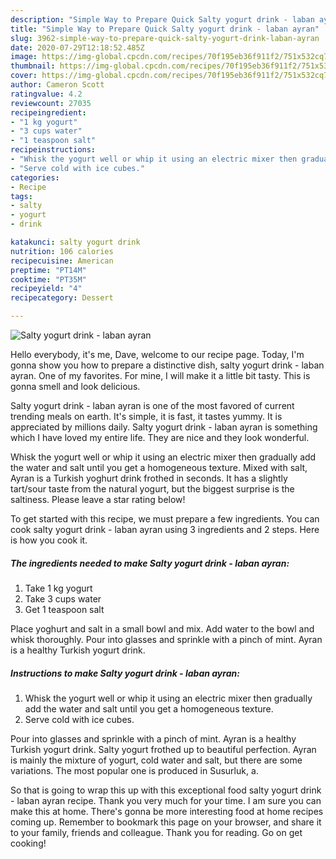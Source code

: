 ```yaml
---
description: "Simple Way to Prepare Quick Salty yogurt drink - laban ayran"
title: "Simple Way to Prepare Quick Salty yogurt drink - laban ayran"
slug: 3962-simple-way-to-prepare-quick-salty-yogurt-drink-laban-ayran
date: 2020-07-29T12:18:52.485Z
image: https://img-global.cpcdn.com/recipes/70f195eb36f911f2/751x532cq70/salty-yogurt-drink-laban-ayran-recipe-main-photo.jpg
thumbnail: https://img-global.cpcdn.com/recipes/70f195eb36f911f2/751x532cq70/salty-yogurt-drink-laban-ayran-recipe-main-photo.jpg
cover: https://img-global.cpcdn.com/recipes/70f195eb36f911f2/751x532cq70/salty-yogurt-drink-laban-ayran-recipe-main-photo.jpg
author: Cameron Scott
ratingvalue: 4.2
reviewcount: 27035
recipeingredient:
- "1 kg yogurt"
- "3 cups water"
- "1 teaspoon salt"
recipeinstructions:
- "Whisk the yogurt well or whip it using an electric mixer then gradually add the water and salt until you get a homogeneous texture."
- "Serve cold with ice cubes."
categories:
- Recipe
tags:
- salty
- yogurt
- drink

katakunci: salty yogurt drink 
nutrition: 106 calories
recipecuisine: American
preptime: "PT14M"
cooktime: "PT35M"
recipeyield: "4"
recipecategory: Dessert

---
```



![Salty yogurt drink - laban ayran](https://img-global.cpcdn.com/recipes/70f195eb36f911f2/751x532cq70/salty-yogurt-drink-laban-ayran-recipe-main-photo.jpg)

Hello everybody, it's me, Dave, welcome to our recipe page. Today, I'm gonna show you how to prepare a distinctive dish, salty yogurt drink - laban ayran. One of my favorites. For mine, I will make it a little bit tasty. This is gonna smell and look delicious.

Salty yogurt drink - laban ayran is one of the most favored of current trending meals on earth. It's simple, it is fast, it tastes yummy. It is appreciated by millions daily. Salty yogurt drink - laban ayran is something which I have loved my entire life. They are nice and they look wonderful.

Whisk the yogurt well or whip it using an electric mixer then gradually add the water and salt until you get a homogeneous texture. Mixed with salt, Ayran is a Turkish yoghurt drink frothed in seconds. It has a slightly tart/sour taste from the natural yogurt, but the biggest surprise is the saltiness. Please leave a star rating below!


To get started with this recipe, we must prepare a few ingredients. You can cook salty yogurt drink - laban ayran using 3 ingredients and 2 steps. Here is how you cook it.

<!--inarticleads1-->

##### The ingredients needed to make Salty yogurt drink - laban ayran:

1. Take 1 kg yogurt
1. Take 3 cups water
1. Get 1 teaspoon salt


Place yoghurt and salt in a small bowl and mix. Add water to the bowl and whisk thoroughly. Pour into glasses and sprinkle with a pinch of mint. Ayran is a healthy Turkish yogurt drink. 

<!--inarticleads2-->

##### Instructions to make Salty yogurt drink - laban ayran:

1. Whisk the yogurt well or whip it using an electric mixer then gradually add the water and salt until you get a homogeneous texture.
1. Serve cold with ice cubes.


Pour into glasses and sprinkle with a pinch of mint. Ayran is a healthy Turkish yogurt drink. Salty yogurt frothed up to beautiful perfection. Ayran is mainly the mixture of yogurt, cold water and salt, but there are some variations. The most popular one is produced in Susurluk, a. 

So that is going to wrap this up with this exceptional food salty yogurt drink - laban ayran recipe. Thank you very much for your time. I am sure you can make this at home. There's gonna be more interesting food at home recipes coming up. Remember to bookmark this page on your browser, and share it to your family, friends and colleague. Thank you for reading. Go on get cooking!
